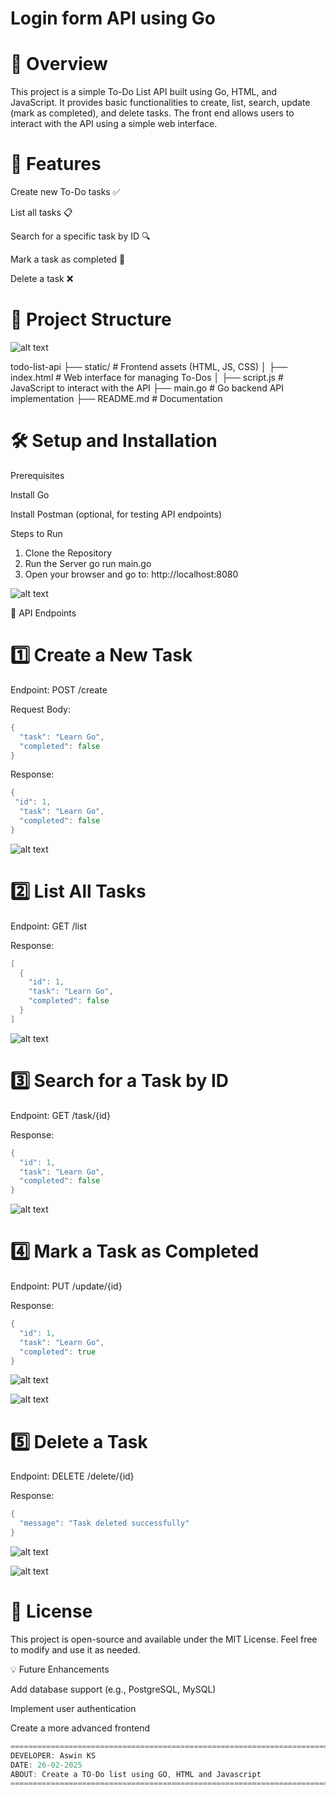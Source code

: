 # Login form API using Go

# 📌 Overview

This project is a simple To-Do List API built using Go, HTML, and JavaScript. It provides basic functionalities to create, list, search, update (mark as completed), and delete tasks. The front end allows users to interact with the API using a simple web interface.

# 🚀 Features

Create new To-Do tasks ✅

List all tasks 📋

Search for a specific task by ID 🔍

Mark a task as completed 🏁

Delete a task ❌

# 📂 Project Structure

![alt text](./Images/image.png)

todo-list-api
├── static/           # Frontend assets (HTML, JS, CSS)
│   ├── index.html    # Web interface for managing To-Dos
│   ├── script.js     # JavaScript to interact with the API
├── main.go           # Go backend API implementation
├── README.md         # Documentation

# 🛠️ Setup and Installation

Prerequisites

Install Go

Install Postman (optional, for testing API endpoints)

Steps to Run


1. Clone the Repository
2. Run the Server
go run main.go
3. Open your browser and go to:
http://localhost:8080

![alt text](./Images/image-1.png)

🔗 API Endpoints

# 1️⃣ Create a New Task

Endpoint: POST /create

Request Body:
```go
{
  "task": "Learn Go",
  "completed": false
}
```

Response:
```go
{
 "id": 1,
  "task": "Learn Go",
  "completed": false
}
```
![alt text](./Images/image-2.png)


# 2️⃣ List All Tasks

Endpoint: GET /list

Response:
```go
[
  {
    "id": 1,
    "task": "Learn Go",
    "completed": false
  }
]
```
![alt text](./Images/image-3.png)


# 3️⃣ Search for a Task by ID

Endpoint: GET /task/{id}

Response:
```go
{
  "id": 1,
  "task": "Learn Go",
  "completed": false
}
```

![alt text](./Images/image-4.png)


# 4️⃣ Mark a Task as Completed
Endpoint: PUT /update/{id}

Response:
```go
{
  "id": 1,
  "task": "Learn Go",
  "completed": true
}
```

![alt text](./Images/image-5.png)

![alt text](./Images/image-6.png)

# 5️⃣ Delete a Task

Endpoint: DELETE /delete/{id}

Response:
```go
{
  "message": "Task deleted successfully"
}
```

![alt text](./Images/image-7.png)

![alt text](./Images/image-8.png)

# 📜 License

This project is open-source and available under the MIT License. Feel free to modify and use it as needed.

💡 Future Enhancements

Add database support (e.g., PostgreSQL, MySQL)

Implement user authentication

Create a more advanced frontend

```go
=============================================================================
DEVELOPER: Aswin KS
DATE: 26-02-2025
ABOUT: Create a TO-Do list using GO, HTML and Javascript
===========================================================================
```